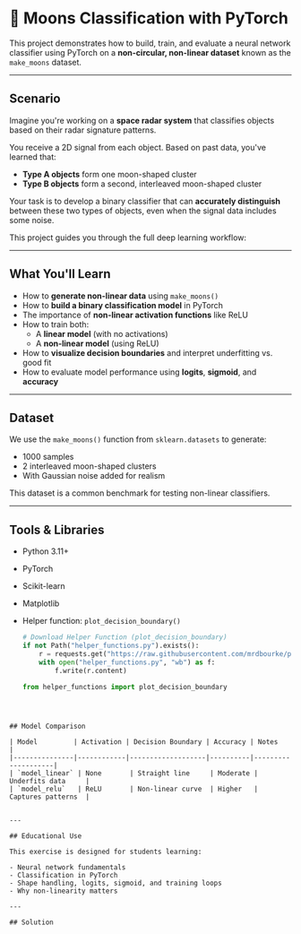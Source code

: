 # 🌙 Moons Classification with PyTorch

This project demonstrates how to build, train, and evaluate a neural network classifier using PyTorch on a **non-circular, non-linear dataset** known as the `make_moons` dataset.

---

## Scenario

Imagine you're working on a **space radar system** that classifies objects based on their radar signature patterns.

You receive a 2D signal from each object. Based on past data, you've learned that:
- **Type A objects** form one moon-shaped cluster
- **Type B objects** form a second, interleaved moon-shaped cluster

Your task is to develop a binary classifier that can **accurately distinguish** between these two types of objects, even when the signal data includes some noise.

This project guides you through the full deep learning workflow:

---

## What You'll Learn

- How to **generate non-linear data** using `make_moons()`
- How to **build a binary classification model** in PyTorch
- The importance of **non-linear activation functions** like ReLU
- How to train both:
  - A **linear model** (with no activations)
  - A **non-linear model** (using ReLU)
- How to **visualize decision boundaries** and interpret underfitting vs. good fit
- How to evaluate model performance using **logits**, **sigmoid**, and **accuracy**

---

## Dataset

We use the `make_moons()` function from `sklearn.datasets` to generate:
- 1000 samples
- 2 interleaved moon-shaped clusters
- With Gaussian noise added for realism

This dataset is a common benchmark for testing non-linear classifiers.

---

## Tools & Libraries

- Python 3.11+
- PyTorch
- Scikit-learn
- Matplotlib
- Helper function: `plot_decision_boundary()`
  
  ```python
  # Download Helper Function (plot_decision_boundary)
  if not Path("helper_functions.py").exists():
      r = requests.get("https://raw.githubusercontent.com/mrdbourke/pytorch-deep-learning/main/helper_functions.py")
      with open("helper_functions.py", "wb") as f:
          f.write(r.content)
  
  from helper_functions import plot_decision_boundary
```



## Model Comparison

| Model         | Activation | Decision Boundary | Accuracy | Notes             |
|---------------|------------|-------------------|----------|--------------------|
| `model_linear` | None       | Straight line     | Moderate | Underfits data     |
| `model_relu`   | ReLU       | Non-linear curve  | Higher   | Captures patterns  |


---

## Educational Use

This exercise is designed for students learning:

- Neural network fundamentals
- Classification in PyTorch
- Shape handling, logits, sigmoid, and training loops
- Why non-linearity matters

---

## Solution 
